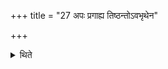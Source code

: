 +++
title = "27 अपः प्रगाह्य तिष्ठन्तोऽवभृथेन"

+++

<details><summary>थिते</summary>

27. Having entered into waters, standing they perform the Avabhr̥tha-ritual.
</details>
